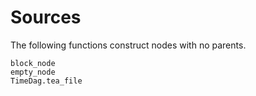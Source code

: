 # Sources

The following functions construct nodes with no parents.

```@docs
block_node
empty_node
TimeDag.tea_file
```